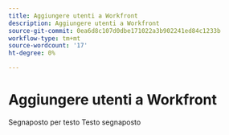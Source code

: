 ```yaml
---
title: Aggiungere utenti a Workfront
description: Aggiungere utenti a Workfront
source-git-commit: 0ea6d8c107d0dbe171022a3b902241ed84c1233b
workflow-type: tm+mt
source-wordcount: '17'
ht-degree: 0%

---
```


# Aggiungere utenti a Workfront

Segnaposto per testo Testo segnaposto